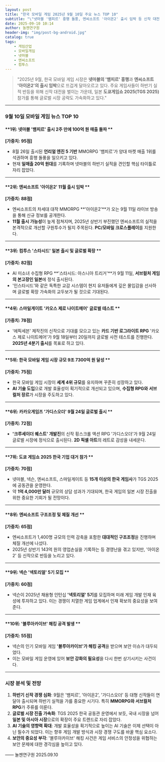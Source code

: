 ```yaml
---
layout: post
title: "한국 모바일 게임 2025년 9월 10일 주요 뉴스 TOP 10"
subtitle: "\"넷마블 '뱀피르' 흥행 돌풍, 엔씨소프트 '아이온2' 출시 임박 등 신작 대전 본격화\""
date: 2025-09-10 10:14
author: 놀젠연구원
header-img: "img/post-bg-android.jpg"
catalog: true
tags:
    - 게임산업
    - 모바일게임
    - 넷마블
    - 엔씨소프트
    - 컴투스
---
```


> "2025년 9월, 한국 모바일 게임 시장은 **넷마블의 '뱀피르' 흥행**과 **엔씨소프트 '아이온2'의 출시 임박**으로 뜨겁게 달아오르고 있다. 주요 게임사들이 하반기 실적 반등을 위해 신작 대전을 벌이는 가운데, 일본 **도쿄게임쇼 2025(TGS 2025)** 참가를 통해 글로벌 시장 공략도 가속화하고 있다."

---

### **9월 10일 모바일 게임 뉴스 TOP 10**

#### **1위: 넷마블 '뱀피르' 출시 2주 만에 100억 원 매출 돌파 **
**[가중치: 95점]**
- 8월 26일 출시된 **언리얼 엔진 5 기반** MMORPG '뱀피르'가 양대 마켓 매출 1위를 석권하며 흥행 돌풍을 일으키고 있다. 
- 현재 **일매출 20억 원대**를 기록하며 넷마블의 하반기 실적을 견인할 핵심 타이틀로 자리 잡았다.

---

#### **2위: 엔씨소프트 '아이온2' 11월 출시 임박 **
**[가중치: 88점]**
- 엔씨소프트의 차세대 대작 MMORPG **'아이온2'**가 오는 9월 11일 라이브 방송을 통해 신규 정보를 공개한다.
- **11월 출시 가능성**이 높게 점쳐지며, 2025년 상반기 부진했던 엔씨소프트의 실적을 본격적으로 개선할 구원투수가 될지 주목된다. **PC/모바일 크로스플레이**를 지원한다.

---

#### **3위: 컴투스 '스타시드' 일본 출시 및 글로벌 확장 **
**[가중치: 82점]**
- AI 미소녀 수집형 RPG **'스타시드: 아스니아 트리거'**가 9월 11일, **서브컬처 게임의 본고장인 일본**에 정식 출시된다.
- '인스타시드'와 같은 독특한 교감 시스템이 현지 유저들에게 깊은 몰입감을 선사하며 글로벌 확장 가속화의 교두보가 될 것으로 기대된다.

---

#### **4위: 스마일게이트 '카오스 제로 나이트메어' 글로벌 테스트 **
**[가중치: 78점]**
- '에픽세븐' 제작진의 신작으로 기대를 모으고 있는 **카드 기반 로그라이트 RPG** '카오스 제로 나이트메어'가 9월 18일부터 20일까지 글로벌 사전 테스트를 진행한다. **2025년 4분기 출시**를 목표로 하고 있다.

---

#### **5위: 한국 모바일 게임 시장 규모 9조 7300억 원 달성 **
**[가중치: 75점]**
- 한국 모바일 게임 시장이 **세계 4위 규모**를 유지하며 꾸준히 성장하고 있다.
- **AI 기술 도입**으로 개발 효율성이 획기적으로 개선되고 있으며, **수집형 RPG와 서브컬처 장르**가 시장을 주도하고 있다.

---

#### **6위: 카카오게임즈 '가디스오더' 9월 24일 글로벌 출시 **
**[가중치: 72점]**
- **'크루세이더 퀘스트' 개발진**의 신작 횡스크롤 액션 RPG '가디스오더'가 9월 24일 글로벌 시장에 정식으로 출시된다. **2D 픽셀 아트**의 레트로 감성을 내세운다.

---

#### **7위: 도쿄 게임쇼 2025 한국 기업 대거 참가 **
**[가중치: 70점]**
- 넷마블, 넥슨, 엔씨소프트, 스마일게이트 등 **15개 이상의 한국 게임사**가 TGS 2025에 공동관을 운영한다.
- 약 **1억 4,000만 달러** 규모의 상담 성과가 기대되며, 한국 게임의 일본 시장 진출을 위한 중요한 기회가 될 전망이다.

---

#### **8위: 엔씨소프트 구조조정 및 체질 개선 **
**[가중치: 65점]**
- 엔씨소프트가 1,400명 규모의 인력 감축을 포함한 **대대적인 구조조정**을 진행하며 체질 개선에 나섰다.
- 2025년 상반기 143억 원의 영업손실을 기록하는 등 경영난을 겪고 있지만, '아이온2' 등 신작으로 반등을 노리고 있다.

---

#### **9위: 넥슨 '넥토리얼' 5기 모집 **
**[가중치: 60점]**
- 넥슨이 2025년 채용형 인턴십 **'넥토리얼' 5기**를 모집하며 미래 게임 개발 인재 육성에 투자하고 있다. 이는 경쟁이 치열한 게임 업계에서 인재 확보의 중요성을 보여준다.

---

#### **10위: '블루아카이브' 해킹 공격 발생 **
**[가중치: 55점]**
- 넥슨의 인기 모바일 게임 **'블루아카이브'가 해킹 공격**을 받으며 보안 이슈가 대두되었다.
- 이는 모바일 게임 운영에 있어 **보안 강화의 필요성**을 다시 한번 상기시키는 사건이다.

---

### **시장 분석 및 전망**

1.  **하반기 신작 경쟁 심화**: 9월은 '뱀피르', '아이온2', '가디스오더' 등 대형 신작들이 연달아 출시되며 하반기 실적을 가를 중요한 시기다. 특히 **MMORPG와 서브컬처 RPG**가 주류를 이룬다.
2.  **글로벌 시장 진출 가속화**: TGS 2025 한국 공동관 운영에서 보듯, 국내 시장을 넘어 **일본 및 아시아 시장**으로의 확장이 주요 트렌드로 자리 잡았다.
3.  **AI 기술의 영향력 확대**: 개발 효율성을 획기적으로 높이는 AI 기술은 이제 선택이 아닌 필수가 되었다. 이는 향후 게임 개발 방식과 시장 경쟁 구도를 바꿀 핵심 요소다.
4.  **보안의 중요성 부각**: '블루아카이브' 해킹 사건은 게임 서비스의 안정성을 위협하는 보안 문제에 대한 경각심을 높이고 있다.

—— 놀젠연구원 2025.09.10